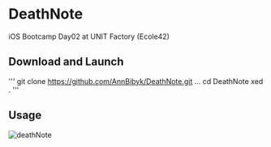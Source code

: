 # DeathNote

iOS Bootcamp Day02 at UNIT Factory (Ecole42)

## Download and Launch

'''
git clone https://github.com/AnnBibyk/DeathNote.git
...
cd DeathNote
xed .
'''

## Usage

![deathNote](https://media.giphy.com/media/21RwjhOOkfenUGteQz/source.gif)

